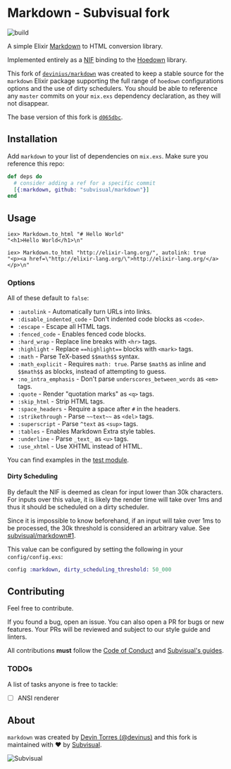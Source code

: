 # Markdown - Subvisual fork

![build][build-badge]

A simple Elixir [Markdown][markdown] to HTML conversion library.

Implemented entirely as a [NIF][nif] binding to the [Hoedown][hoedown] library.

This fork of [`devinius/markdown`][upstream] was created to keep a stable source
for the `markdown` Elixir package supporting the full range of `hoedown`
configurations options and the use of dirty schedulers. You should be able to
reference any `master` commits on your `mix.exs` dependency declaration, as
they will not disappear.

The base version of this fork is [`d065dbc`][base-commit].

## Installation

Add `markdown` to your list of dependencies on `mix.exs`. Make sure you
reference this repo:

```elixir
def deps do
  # consider adding a ref for a specific commit
  [{:markdown, github: "subvisual/markdown"}]
end
```

## Usage

```iex
iex> Markdown.to_html "# Hello World"
"<h1>Hello World</h1>\n"

iex> Markdown.to_html "http://elixir-lang.org/", autolink: true
"<p><a href=\"http://elixir-lang.org/\">http://elixir-lang.org/</a></p>\n"
```

### Options

All of these default to `false`:

- `:autolink` - Automatically turn URLs into links.
- `:disable_indented_code` - Don't indented code blocks as `<code>`.
- `:escape` - Escape all HTML tags.
- `:fenced_code` - Enables fenced code blocks.
- `:hard_wrap` - Replace line breaks with `<hr>` tags.
- `:highlight` - Replace `==highlight==` blocks with `<mark>` tags.
- `:math` - Parse TeX-based `$$math$$` syntax.
- `:math_explicit` - Requires `math: true`. Parse `$math$` as inline and
  `$$math$$` as blocks, instead of attempting to guess.
- `:no_intra_emphasis` - Don't parse `underscores_between_words` as `<em>` tags.
- `:quote` - Render "quotation marks" as `<q>` tags.
- `:skip_html` - Strip HTML tags.
- `:space_headers` - Require a space after `#` in the headers.
- `:strikethrough` - Parse `~~text~~` as `<del>` tags.
- `:superscript` - Parse `^text` as `<sup>` tags.
- `:tables` - Enables Markdown Extra style tables.
- `:underline` - Parse `_text_` as `<u>` tags.
- `:use_xhtml` - Use XHTML instead of HTML.

You can find examples in the [test module](./test/markdown_test.exs).

#### Dirty Scheduling

By default the NIF is deemed as clean for input lower than 30k characters. For
inputs over this value, it is likely the render time will take over 1ms and thus
it should be scheduled on a dirty scheduler.

Since it is impossible to know beforehand, if an input will take over 1ms to be
processed, the 30k threshold is considered an arbitrary value. See
[subvisual/markdown#1][subvisual/markdown#1].

This value can be configured by setting the following in your `config/config.exs`:

```elixir
config :markdown, dirty_scheduling_threshold: 50_000
```

## Contributing

Feel free to contribute.

If you found a bug, open an issue. You can also open a PR for bugs or new
features. Your PRs will be reviewed and subject to our style guide and linters.

All contributions **must** follow the [Code of Conduct][coc] and
[Subvisual's guides][subvisual-guides].

### TODOs

A list of tasks anyone is free to tackle:

- [ ] ANSI renderer

## About

`markdown` was created by [Devin Torres (@devinus)][devinus] and this fork is
maintained with :heart: by [Subvisual][subvisual].

![Subvisual](https://raw.githubusercontent.com/subvisual/guides/master/github/templates/logos/blue.png)

[build-badge]: https://github.com/subvisual/markdown/workflows/Test%20%26%20Lint%20Suite/badge.svg
[markdown]: http://daringfireball.net/projects/markdown/
[nif]: http://www.erlang.org/doc/tutorial/nif.html
[hoedown]: https://github.com/hoedown/hoedown
[upstream]: https://github.com/devinus/markdown
[devinus]: https://github.com/devinus
[base-commit]: https://github.com/devinus/markdown/commit/d065dbcc4e242a85ca2516fdadd0082712871fd8
[coc]: https://github.com/subvisual/markdown/blob/master/CODE_OF_CONDUCT.md
[subvisual-guides]: https://github.com/subvisual/guides
[subvisual]: https://subvisual.com
[subvisual/markdown#1]: https://github.com/subvisual/markdown/pulls/1
